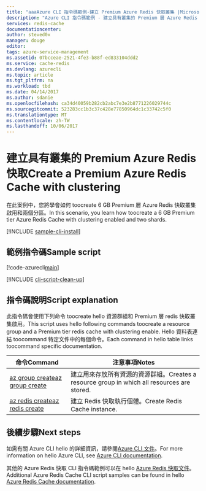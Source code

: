 ```yaml
---
title: "aaaAzure CLI 指令碼範例-建立 Premium Azure Redis 快取叢集 |Microsoft 文件"
description: "Azure CLI 指令碼範例 - 建立具有叢集的 Premium 層 Azure Redis 快取"
services: redis-cache
documentationcenter: 
author: steved0x
manager: douge
editor: 
tags: azure-service-management
ms.assetid: 07bcceae-2521-4fe3-b88f-ed833104ddd2
ms.service: cache-redis
ms.devlang: azurecli
ms.topic: article
ms.tgt_pltfrm: na
ms.workload: tbd
ms.date: 04/14/2017
ms.author: sdanie
ms.openlocfilehash: ca34d40059b282cb2abc7e3e2b8771226029744c
ms.sourcegitcommit: 523283cc1b3c37c428e77850964dc1c33742c5f0
ms.translationtype: MT
ms.contentlocale: zh-TW
ms.lasthandoff: 10/06/2017
---
```

# <a name="create-a-premium-azure-redis-cache-with-clustering"></a><span data-ttu-id="d0b8f-103">建立具有叢集的 Premium Azure Redis 快取</span><span class="sxs-lookup"><span data-stu-id="d0b8f-103">Create a Premium Azure Redis Cache with clustering</span></span>

<span data-ttu-id="d0b8f-104">在此案例中，您將學會如何 toocreate 6 GB Premium 層 Azure Redis 快取叢集啟用和兩個分區。</span><span class="sxs-lookup"><span data-stu-id="d0b8f-104">In this scenario, you learn how toocreate a 6 GB Premium tier Azure Redis Cache with clustering enabled and two shards.</span></span>

[!INCLUDE [sample-cli-install](../../../includes/sample-cli-install.md)]

## <a name="sample-script"></a><span data-ttu-id="d0b8f-105">範例指令碼</span><span class="sxs-lookup"><span data-stu-id="d0b8f-105">Sample script</span></span>

[!code-azurecli[main](../../../cli_scripts/redis-cache/create-premium-cache-cluster/create-premium-cache-cluster.sh "Azure Redis Cache")]

[!INCLUDE [cli-script-clean-up](../../../includes/redis-cli-script-clean-up.md)]

## <a name="script-explanation"></a><span data-ttu-id="d0b8f-106">指令碼說明</span><span class="sxs-lookup"><span data-stu-id="d0b8f-106">Script explanation</span></span>

<span data-ttu-id="d0b8f-107">此指令碼會使用下列命令 toocreate hello 資源群組和 Premium 層 redis 快取叢集啟用。</span><span class="sxs-lookup"><span data-stu-id="d0b8f-107">This script uses hello following commands toocreate a resource group and a Premium tier redis cache with clustering enable.</span></span> <span data-ttu-id="d0b8f-108">Hello 資料表連結 toocommand 特定文件中的每個命令。</span><span class="sxs-lookup"><span data-stu-id="d0b8f-108">Each command in hello table links toocommand specific documentation.</span></span>

| <span data-ttu-id="d0b8f-109">命令</span><span class="sxs-lookup"><span data-stu-id="d0b8f-109">Command</span></span> | <span data-ttu-id="d0b8f-110">注意事項</span><span class="sxs-lookup"><span data-stu-id="d0b8f-110">Notes</span></span> |
|---|---|
| [<span data-ttu-id="d0b8f-111">az group create</span><span class="sxs-lookup"><span data-stu-id="d0b8f-111">az group create</span></span>](https://docs.microsoft.com/cli/azure/group#create) | <span data-ttu-id="d0b8f-112">建立用來存放所有資源的資源群組。</span><span class="sxs-lookup"><span data-stu-id="d0b8f-112">Creates a resource group in which all resources are stored.</span></span> |
| [<span data-ttu-id="d0b8f-113">az redis create</span><span class="sxs-lookup"><span data-stu-id="d0b8f-113">az redis create</span></span>](https://docs.microsoft.com/cli/azure/redis#create) | <span data-ttu-id="d0b8f-114">建立 Redis 快取執行個體。</span><span class="sxs-lookup"><span data-stu-id="d0b8f-114">Create Redis Cache instance.</span></span> |


## <a name="next-steps"></a><span data-ttu-id="d0b8f-115">後續步驟</span><span class="sxs-lookup"><span data-stu-id="d0b8f-115">Next steps</span></span>

<span data-ttu-id="d0b8f-116">如需有關 Azure CLI hello 的詳細資訊，請參閱[Azure CLI 文件](https://docs.microsoft.com/cli/azure/overview)。</span><span class="sxs-lookup"><span data-stu-id="d0b8f-116">For more information on hello Azure CLI, see [Azure CLI documentation](https://docs.microsoft.com/cli/azure/overview).</span></span>

<span data-ttu-id="d0b8f-117">其他的 Azure Redis 快取 CLI 指令碼範例可以在 hello [Azure Redis 快取文件](../cli-samples.md)。</span><span class="sxs-lookup"><span data-stu-id="d0b8f-117">Additional Azure Redis Cache CLI script samples can be found in hello [Azure Redis Cache documentation](../cli-samples.md).</span></span>
